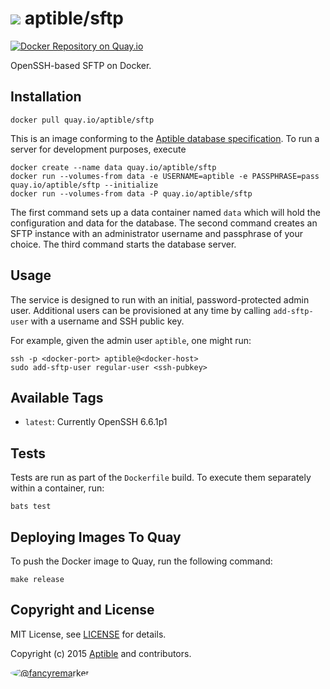# ![](https://gravatar.com/avatar/11d3bc4c3163e3d238d558d5c9d98efe?s=64) aptible/sftp

[![Docker Repository on Quay.io](https://quay.io/repository/aptible/sftp/status)](https://quay.io/repository/aptible/sftp)

OpenSSH-based SFTP on Docker.

## Installation

    docker pull quay.io/aptible/sftp

This is an image conforming to the [Aptible database specification](https://support.aptible.com/topics/paas/deploy-custom-database/). To run a server for development purposes, execute

    docker create --name data quay.io/aptible/sftp
    docker run --volumes-from data -e USERNAME=aptible -e PASSPHRASE=pass quay.io/aptible/sftp --initialize
    docker run --volumes-from data -P quay.io/aptible/sftp

The first command sets up a data container named `data` which will hold the configuration and data for the database. The second command creates an SFTP instance with an administrator username and passphrase of your choice. The third command starts the database server.

## Usage

The service is designed to run with an initial, password-protected admin user. Additional users can be provisioned at any time by calling `add-sftp-user` with a username and SSH public key.

For example, given the admin user `aptible`, one might run:

    ssh -p <docker-port> aptible@<docker-host>
    sudo add-sftp-user regular-user <ssh-pubkey>

## Available Tags

* `latest`: Currently OpenSSH 6.6.1p1

## Tests

Tests are run as part of the `Dockerfile` build. To execute them separately within a container, run:

    bats test

## Deploying Images To Quay

To push the Docker image to Quay, run the following command:

    make release

## Copyright and License

MIT License, see [LICENSE](LICENSE.md) for details.

Copyright (c) 2015 [Aptible](https://www.aptible.com) and contributors.

[<img src="https://s.gravatar.com/avatar/f7790b867ae619ae0496460aa28c5861?s=60" style="border-radius: 50%;" alt="@fancyremarker" />](https://github.com/fancyremarker)

